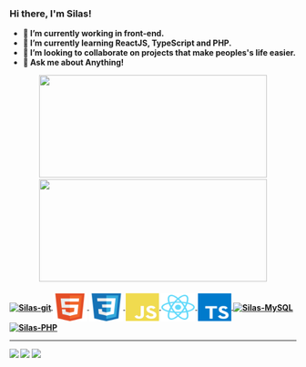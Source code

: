 ### Hi there, I'm Silas!<strong/>
- 🔭 I’m currently working in front-end.
- 🌱 I’m currently learning ReactJS, TypeScript and PHP.
- 👯 I’m looking to collaborate on projects that make peoples's life easier.
- 💬 Ask me about Anything!

<div align="center">
  <a href="https://github.com/SilasFas">
  <img height="180em" width="400em" src="https://github-readme-stats.vercel.app/api?username=SilasFas&show_icons=true&theme=dracula&include_all_commits=true&count_private=true"/>
  <img height="180em" width="400em" src="https://github-readme-stats.vercel.app/api/top-langs/?username=SilasFas&layout=compact&langs_count=7&theme=dracula"/>
</div>

<div style="display: inline_block"><br>
  <img align="center" alt="Silas-git" height="50" width="60" src="https://cdn.jsdelivr.net/gh/devicons/devicon/icons/git/git-plain.svg"/>        
  <img align="center" alt="Silas-HTML" height="50" width="60" src="https://raw.githubusercontent.com/devicons/devicon/master/icons/html5/html5-original.svg">
  <img align="center" alt="Silas-CSS" height="50" width="60" src="https://raw.githubusercontent.com/devicons/devicon/master/icons/css3/css3-original.svg">
  <img align="center" alt="Silas-Js" height="50" width="60" src="https://raw.githubusercontent.com/devicons/devicon/master/icons/javascript/javascript-plain.svg">
  <img align="center" alt="Silas-React"height="50" width="60" src="https://raw.githubusercontent.com/devicons/devicon/master/icons/react/react-original.svg">
  <img align="center" alt="Silas-Ts" height="50" width="60" src="https://raw.githubusercontent.com/devicons/devicon/master/icons/typescript/typescript-plain.svg">
  <img align="center" alt="Silas-MySQL" height="70" width="80" src="https://cdn.jsdelivr.net/gh/devicons/devicon/icons/mysql/mysql-original-wordmark.svg" />
  <img align="center" alt="Silas-PHP" height="70" width="80" src="https://cdn.jsdelivr.net/gh/devicons/devicon/icons/php/php-original.svg" />
  
---
<a href = "mailto:silasfas7@gmail.com"><img src="https://img.shields.io/badge/-Gmail-%23333?style=for-the-badge&logo=gmail&logoColor=white" target="_blank"></a>
<a href="https://www.linkedin.com/in/silas-ferreira-arlindo-dos-santos-79791088/" target="_blank"><img src="https://img.shields.io/badge/-LinkedIn-%230077B5?style=for-the-badge&logo=linkedin&logoColor=white" target="_blank"></a>
<a href = "mailto:silasfas@hotmail.com"><img src="https://img.shields.io/badge/Microsoft_Outlook-0078D4?style=for-the-badge&logo=microsoft-outlook&logoColor=white" target="_blank"></a>

</div>
